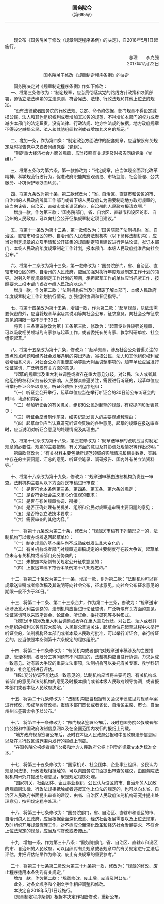 <div id="div_content"><font color="#760026"></font> <p align="center"><b><font style="font-size:16px;" class="MTitle">国务院令<br></font></b><font style="font-size:14px;">
（第695号）</font></p><hr color="red"><br>
<br>
　　现公布《国务院关于修改〈规章制定程序条例〉的决定》，自2018年5月1日起施行。<br>
<br>
<div align="right">总理　　李克强<br>
2017年12月22日<br>
</div><br>
<div align="center">　　国务院关于修改《规章制定程序条例》的决定<br>
</div><br>
　　国务院决定对《规章制定程序条例》作如下修改：<br>
<font class="TiaoNoA">　 一、</font>将第三条修改为：“制定规章，应当贯彻落实党的路线方针政策和决策部署，遵循立法法确定的立法原则，符合宪法、法律、行政法规和其他上位法的规定。<br>
　　“没有法律或者国务院的行政法规、决定、命令的依据，部门规章不得设定减损公民、法人和其他组织权利或者增加其义务的规范，不得增加本部门的权力或者减少本部门的法定职责。没有法律、行政法规、地方性法规的依据，地方政府规章不得设定减损公民、法人和其他组织权利或者增加其义务的规范。”<br>
<br><font class="TiaoNoA">　 二、</font>增加一条，作为第四条：“制定政治方面法律的配套规章，应当按照有关规定及时报告党中央或者同级党委（党组）。<br>
　　“制定重大经济社会方面的规章，应当按照有关规定及时报告同级党委（党组）。”<br>
<br><font class="TiaoNoA">　 三、</font>将第五条改为第六条，第一款修改为：“制定规章，应当体现全面深化改革精神，科学规范行政行为，促进政府职能向宏观调控、市场监管、社会管理、公共服务、环境保护等方面转变。”<br>
<br><font class="TiaoNoA">　 四、</font>将第九条改为第十条，第二款修改为：“省、自治区、直辖市和设区的市、自治州的人民政府所属工作部门或者下级人民政府认为需要制定地方政府规章的，应当向该省、自治区、直辖市或者设区的市、自治州的人民政府报请立项。”<br>
　　增加一款，作为第三款：“国务院部门，省、自治区、直辖市和设区的市、自治州的人民政府，可以向社会公开征集规章制定项目建议。”<br>
<br><font class="TiaoNoA">　 五、</font>将第十一条改为第十二条，第一款修改为：“国务院部门法制机构，省、自治区、直辖市和设区的市、自治州的人民政府法制机构（以下简称法制机构），应当对制定规章的立项申请和公开征集的规章制定项目建议进行评估论证，拟订本部门、本级人民政府年度规章制定工作计划，报本部门、本级人民政府批准后向社会公布。”<br>
<br><font class="TiaoNoA">　 六、</font>将第十二条改为第十三条，第一款修改为：“国务院部门，省、自治区、直辖市和设区的市、自治州的人民政府，应当加强对执行年度规章制定工作计划的领导。对列入年度规章制定工作计划的项目，承担起草工作的单位应当抓紧工作，按照要求上报本部门或者本级人民政府决定。”<br>
　　增加一款，作为第二款：“法制机构应当及时跟踪了解本部门、本级人民政府年度规章制定工作计划执行情况，加强组织协调和督促指导。”<br>
<br><font class="TiaoNoA">　 七、</font>将第十四条改为第十五条，增加一款，作为第二款：“起草规章，除依法需要保密的外，应当将规章草案及其说明等向社会公布，征求意见。向社会公布征求意见的期限一般不少于30日。”<br>
　　将第十三条第四款改为第十五条第三款，修改为：“起草专业性较强的规章，可以吸收相关领域的专家参与起草工作，或者委托有关专家、教学科研单位、社会组织起草。”<br>
<br><font class="TiaoNoA">　 八、</font>将第十五条改为第十六条，修改为：“起草规章，涉及社会公众普遍关注的热点难点问题和经济社会发展遇到的突出矛盾，减损公民、法人和其他组织权利或者增加其义务，对社会公众有重要影响等重大利益调整事项的，起草单位应当进行论证咨询，广泛听取有关方面的意见。<br>
　　“起草的规章涉及重大利益调整或者存在重大意见分歧，对公民、法人或者其他组织的权利义务有较大影响，人民群众普遍关注，需要进行听证的，起草单位应当举行听证会听取意见。听证会依照下列程序组织：<br>
　　“（一）听证会公开举行，起草单位应当在举行听证会的30日前公布听证会的时间、地点和内容；<br>
　　“（二）参加听证会的有关机关、组织和公民对起草的规章，有权提问和发表意见；<br>
　　“（三）听证会应当制作笔录，如实记录发言人的主要观点和理由；<br>
　　“（四）起草单位应当认真研究听证会反映的各种意见，起草的规章在报送审查时，应当说明对听证会意见的处理情况及其理由。”<br>
<br><font class="TiaoNoA">　 九、</font>将第十七条改为第十八条，第三款修改为：“规章送审稿的说明应当对制定规章的必要性、规定的主要措施、有关方面的意见及其协调处理情况等作出说明。”<br>
　　第四款修改为：“有关材料主要包括所规范领域的实际情况和相关数据、实践中存在的主要问题、汇总的意见、听证会笔录、调研报告、国内外有关立法资料等。”<br>
<br><font class="TiaoNoA">　 十、</font>将第十八条改为第十九条，修改为：“规章送审稿由法制机构负责统一审查。法制机构主要从以下方面对送审稿进行审查：<br>
　　“（一）是否符合本条例第三条、第四条、第五条、第六条的规定；<br>
　　“（二）是否符合社会主义核心价值观的要求；<br>
　　“（三）是否与有关规章协调、衔接；<br>
　　“（四）是否正确处理有关机关、组织和公民对规章送审稿主要问题的意见；<br>
　　“（五）是否符合立法技术要求；<br>
　　“（六）需要审查的其他内容。”<br>
<br><font class="TiaoNoA">　 十一、</font>将第十九条改为第二十条，修改为：“规章送审稿有下列情形之一的，法制机构可以缓办或者退回起草单位：<br>
　　“（一）制定规章的基本条件尚不成熟或者发生重大变化的；<br>
　　“（二）有关机构或者部门对规章送审稿规定的主要制度存在较大争议，起草单位未与有关机构或者部门充分协商的；<br>
　　“（三）未按照本条例有关规定公开征求意见的；<br>
　　“（四）上报送审稿不符合本条例第十八条规定的。”<br>
<br><font class="TiaoNoA">　 十二、</font>将第二十条改为第二十一条，增加一款，作为第二款：“法制机构可以将规章送审稿或者修改稿及其说明等向社会公布，征求意见。向社会公布征求意见的期限一般不少于30日。”<br>
<br><font class="TiaoNoA">　 十三、</font>将第二十二条、第二十三条合并，作为第二十三条，修改为：“规章送审稿涉及重大利益调整的，法制机构应当进行论证咨询，广泛听取有关方面的意见。论证咨询可以采取座谈会、论证会、听证会、委托研究等多种形式。<br>
　　“规章送审稿涉及重大利益调整或者存在重大意见分歧，对公民、法人或者其他组织的权利义务有较大影响，人民群众普遍关注，起草单位在起草过程中未举行听证会的，法制机构经本部门或者本级人民政府批准，可以举行听证会。举行听证会的，应当依照本条例第十六条规定的程序组织。”<br>
<br><font class="TiaoNoA">　 十四、</font>将第二十四条修改为：“有关机构或者部门对规章送审稿涉及的主要措施、管理体制、权限分工等问题有不同意见的，法制机构应当进行协调，力求达成一致意见。对有较大争议的重要立法事项，法制机构可以委托有关专家、教学科研单位、社会组织进行评估。<br>
　　“经过充分协调不能达成一致意见的，法制机构应当将主要问题、有关机构或者部门的意见和法制机构的意见及时报本部门或者本级人民政府领导协调，或者报本部门或者本级人民政府决定。”<br>
<br><font class="TiaoNoA">　 十五、</font>将第二十九条修改为：“法制机构应当根据有关会议审议意见对规章草案进行修改，形成草案修改稿，报请本部门首长或者省长、自治区主席、市长、自治州州长签署命令予以公布。”<br>
<br><font class="TiaoNoA">　 十六、</font>将第三十一条修改为：“部门规章签署公布后，及时在国务院公报或者部门公报和中国政府法制信息网以及在全国范围内发行的报纸上刊载。<br>
　　“地方政府规章签署公布后，及时在本级人民政府公报和中国政府法制信息网以及在本行政区域范围内发行的报纸上刊载。<br>
　　“在国务院公报或者部门公报和地方人民政府公报上刊登的规章文本为标准文本。”<br>
<br><font class="TiaoNoA">　 十七、</font>将第三十五条修改为：“国家机关、社会团体、企业事业组织、公民认为规章同法律、行政法规相抵触的，可以向国务院书面提出审查的建议，由国务院法制机构研究并提出处理意见，按照规定程序处理。<br>
　　“国家机关、社会团体、企业事业组织、公民认为设区的市、自治州的人民政府规章同法律、行政法规相抵触或者违反其他上位法的规定的，也可以向本省、自治区人民政府书面提出审查的建议，由省、自治区人民政府法制机构研究并提出处理意见，按照规定程序处理。”<br>
<br><font class="TiaoNoA">　 十八、</font>将第三十七条修改为：“国务院部门，省、自治区、直辖市和设区的市、自治州的人民政府，应当根据全面深化改革、经济社会发展需要以及上位法规定，及时组织开展规章清理工作。对不适应全面深化改革和经济社会发展要求、不符合上位法规定的规章，应当及时修改或者废止。”<br>
<br><font class="TiaoNoA">　 十九、</font>增加一条，作为第三十八条：“国务院部门，省、自治区、直辖市和设区的市、自治州的人民政府，可以组织对有关规章或者规章中的有关规定进行立法后评估，并把评估结果作为修改、废止有关规章的重要参考。”<br>
<br><font class="TiaoNoA">　 二十、</font>将第三十七条第二款改为第三十九条第一款，修改为：“规章的修改、废止程序适用本条例的有关规定。”<br>
　　增加一款，作为第二款：“规章修改、废止后，应当及时公布。”<br>
　　此外，对条文顺序和个别文字作相应调整和修改。<br>
　　本决定自2018年5月1日起施行。<br>
　　《规章制定程序条例》根据本决定作相应修改，重新公布。<br>
<br><br>
</div>